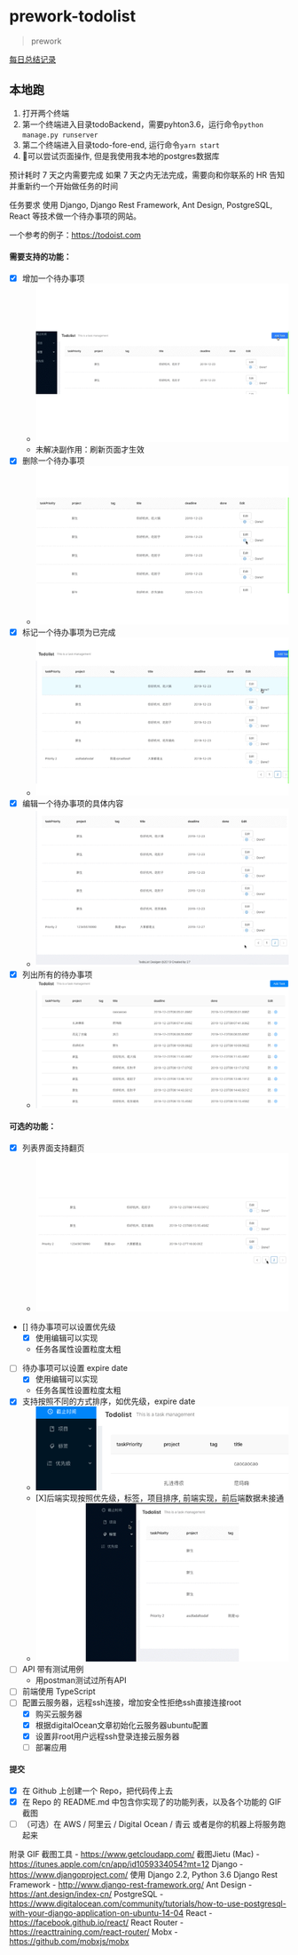 # prework-todolist
> prework

[每日总结记录](./Daily-summary.md)

## 本地跑
1. 打开两个终端
2. 第一个终端进入目录todoBackend，需要pyhton3.6，运行命令`python manage.py runserver`
3. 第二个终端进入目录todo-fore-end, 运行命令`yarn start`
4. 可以尝试页面操作, 但是我使用我本地的postgres数据库

预计耗时
7 天之内需要完成
如果 7 天之内无法完成，需要向和你联系的 HR 告知并重新约一个开始做任务的时间

任务要求
使用 Django, Django Rest Framework, Ant Design, PostgreSQL, React 等技术做一个待办事项的网站。

一个参考的例子：https://todoist.com

#### 需要支持的功能：
- [X] 增加一个待办事项
    - ![增加一个待办事项](./other_source/创建一个任务.gif)
    - 未解决副作用：刷新页面才生效
- [X] 删除一个待办事项
    - ![删除一个待办事项](./other_source/删除一个任务.gif)
- [X] 标记一个待办事项为已完成
    - ![标记一个待办事项为已完成](./other_source/标记一个任务已完成.gif)
- [X] 编辑一个待办事项的具体内容
    - ![编辑一个待办事项的具体内容](./other_source/编辑一个任务.gif)
- [X] 列出所有的待办事项
    - ![列出所有的待办事项](./other_source/显示所有任务.png)

#### 可选的功能：
- [X] 列表界面支持翻页
    - ![列表界面支持翻页](./other_source/翻页.gif)
- [] 待办事项可以设置优先级
    - [X] 使用编辑可以实现
    - 任务各属性设置粒度太粗
- [ ] 待办事项可以设置 expire date
    - [X] 使用编辑可以实现
    - 任务各属性设置粒度太粗
- [X] 支持按照不同的方式排序，如优先级，expire date
    - ![支持按照不同的方式排序，如优先级，expire date](./other_source/根据deadline显示任务.png)
    - [X]后端实现按照优先级，标签，项目排序, 前端实现，前后端数据未接通
    - ![筛选](./other_source/根据多种筛选.gif)
- [ ] API 带有测试用例
    - 用postman测试过所有API
- [ ] 前端使用 TypeScript
- [ ] 配置云服务器，远程ssh连接，增加安全性拒绝ssh直接连接root
    - [X] 购买云服务器
    - [X] 根据digitalOcean文章初始化云服务器ubuntu配置
    - [X] 设置非root用户远程ssh登录连接云服务器
    - [ ] 部署应用

#### 提交
- [X] 在 Github 上创建一个 Repo，把代码传上去
- [X] 在 Repo 的 README.md 中包含你实现了的功能列表，以及各个功能的 GIF 截图
- [ ] （可选）在 AWS / 阿里云 / Digital Ocean / 青云 或者是你的机器上将服务跑起来

附录
GIF 截图工具 - https://www.getcloudapp.com/
截图Jietu (Mac) - https://itunes.apple.com/cn/app/id1059334054?mt=12
Django - https://www.djangoproject.com/ 使用 Django 2.2, Python 3.6
Django Rest Framework - http://www.django-rest-framework.org/
Ant Design - https://ant.design/index-cn/
PostgreSQL - https://www.digitalocean.com/community/tutorials/how-to-use-postgresql-with-your-django-application-on-ubuntu-14-04
React - https://facebook.github.io/react/
React Router - https://reacttraining.com/react-router/
Mobx - https://github.com/mobxjs/mobx
